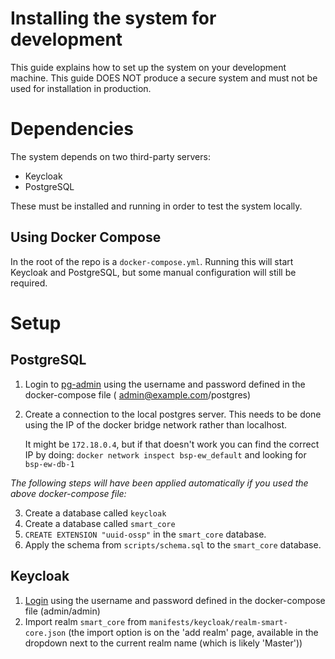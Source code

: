 Installing the system for development
=====================================
This guide explains how to set up the system on your development machine. This guide DOES NOT produce a secure system
and must not be used for installation in production. 

# Dependencies
The system depends on two third-party servers:
  - Keycloak
  - PostgreSQL

These must be installed and running in order to test the system locally.

## Using Docker Compose

In the root of the repo is a `docker-compose.yml`. Running this will start Keycloak and PostgreSQL, but some manual
configuration will still be required.

# Setup

## PostgreSQL

1. Login to [pg-admin](http://localhost:8881) using the username and password defined in the docker-compose file (
   admin@example.com/postgres)
2. Create a connection to the local postgres server. This needs to be done using the IP of the docker bridge network
   rather than localhost.

   It might be `172.18.0.4`, but if that doesn't work you can find the correct IP by doing:
   `docker network inspect bsp-ew_default` and looking for `bsp-ew-db-1`

_The following steps will have been applied automatically if you used the above docker-compose file:_
   
3. Create a database called `keycloak`
4. Create a database called `smart_core`
5. `CREATE EXTENSION "uuid-ossp"` in the `smart_core` database.
6. Apply the schema from `scripts/schema.sql` to the `smart_core` database.

## Keycloak

1. [Login](http://localhost:8888) using the username and password defined in the docker-compose file (admin/admin)
2. Import realm `smart_core` from `manifests/keycloak/realm-smart-core.json` (the import option is on the 'add realm'
   page, available in the dropdown next to the current realm name (which is likely 'Master'))
